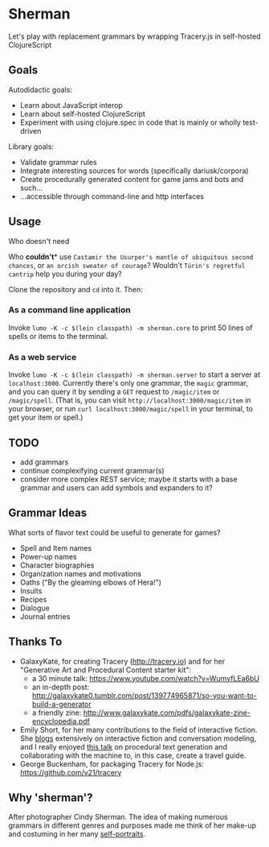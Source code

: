 
# Sherman

Let's play with replacement grammars by wrapping Tracery.js in self-hosted ClojureScript

## Goals

Autodidactic goals:
* Learn about JavaScript interop 
* Learn about self-hosted ClojureScript
* Experiment with using clojure.spec in code that is mainly or wholly test-driven

Library goals:
* Validate grammar rules
* Integrate interesting sources for words (specifically dariusk/corpora)
* Create procedurally generated content for game jams and bots and such...
* ...accessible through command-line and http interfaces


## Usage

Who doesn't need 

Who **couldn't*** use `Castamir the Usurper's mantle of ubiquitous second chances`, or `an orcish sweater of courage`? Wouldn't `Túrin's regretful cantrip` help you during your day?

Clone the repository and `cd` into it. Then:

### As a command line application

Invoke `lumo -K -c $(lein classpath) -m sherman.core` to print 50 lines of spells or items to the terminal.

### As a web service

Invoke `lumo -K -c $(lein classpath) -m sherman.server` to start a server at `localhost:3000`. Currently there's only one grammar, the `magic` grammar, and you can query it by sending a `GET` request to `/magic/item` or `/magic/spell`. (That is, you can visit `http://localhost:3000/magic/item` in your browser, or run `curl localhost:3000/magic/spell` in your terminal, to get your item or spell.)

## TODO

+ add grammars
+ continue complexifying current grammar(s)
+ consider more complex REST service; maybe it starts with a base grammar and users can add symbols and expanders to it?

## Grammar Ideas

What sorts of flavor text could be useful to generate for games? 

* Spell and Item names
* Power-up names
* Character biographies
* Organization names and motivations
* Oaths ("By the gleaming elbows of Hera!")
* Insults
* Recipes
* Dialogue
* Journal entries

## Thanks To

* GalaxyKate, for creating Tracery (http://tracery.io) and for her "Generative Art and Procedural Content starter kit":
  + a 30 minute talk: https://www.youtube.com/watch?v=WumyfLEa6bU
  + an in-depth post: http://galaxykate0.tumblr.com/post/139774965871/so-you-want-to-build-a-generator
  + a friendly zine: http://www.galaxykate.com/pdfs/galaxykate-zine-encyclopedia.pdf
* Emily Short, for her many contributions to the field of interactive fiction. She [blogs](https://emshort.blog/) extensively on interactive fiction and conversation modeling, and I really enjoyed [this talk](https://www.youtube.com/watch?v=narjui3em1k) on procedural text generation and collaborating with the machine to, in this case, create a travel guide.
* George Buckenham, for packaging Tracery for Node.js: https://github.com/v21/tracery


## Why 'sherman'?

After photographer Cindy Sherman. The idea of making numerous grammars in different genres and purposes made me think of her make-up and costuming in her many [self-portraits](https://www.google.com/search?as_st=y&tbm=isch&as_q=cindy+sherman+self-portraits).

